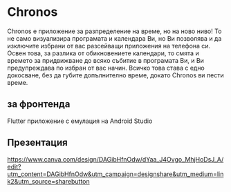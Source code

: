 # Chronos

Chronos е приложение за разпределение на време, но на ново ниво! То не само визуализира програмата и календара Ви, но Ви позволява и да изключите избрани от вас разсейващи приложения на телефона си. Освен това, за разлика от обикновениете календари, то смята и времето за придвижване до всяко събитие в програмата Ви, и Ви предупреждава по избран от вас начин. Всичко това става с едно докосване, без да губите допълнително време, докато Chronos ви пести време.

## за фронтенда
 Flutter приложение с емулация на Android Studio 

 ## Презентация
 https://www.canva.com/design/DAGibHfnOdw/dYaa_J4Ovgo_MhjHoDsJ_A/edit?utm_content=DAGibHfnOdw&utm_campaign=designshare&utm_medium=link2&utm_source=sharebutton
